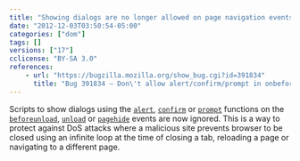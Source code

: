 ```yaml
---
title: "Showing dialogs are no longer allowed on page navigation events"
date: "2012-12-03T03:50:54-05:00"
categories: ["dom"]
tags: []
versions: ["17"]
cclicense: "BY-SA 3.0"
references:
    - url: "https://bugzilla.mozilla.org/show_bug.cgi?id=391834"
      title: "Bug 391834 – Don\'t allow alert/confirm/prompt in onbeforeunload, onunload and onpagehide"
---
```

Scripts to show dialogs using the [`alert`](https://developer.mozilla.org/docs/Web/API/window.alert), [`confirm`](https://developer.mozilla.org/docs/Web/API/window.confirm) or [`prompt`](https://developer.mozilla.org/docs/Web/API/window.prompt) functions on the [`beforeunload`](https://developer.mozilla.org/docs/Web/Reference/Events/beforeunload), [`unload`](https://developer.mozilla.org/docs/Web/Reference/Events/unload) or [`pagehide`](https://developer.mozilla.org/docs/Web/Reference/Events/pagehide) events are now ignored. This is a way to protect against DoS attacks where a malicious site prevents browser to be closed using an infinite loop at the time of closing a tab, reloading a page or navigating to a different page.

